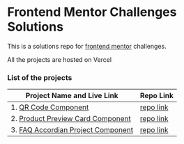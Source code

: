 # Frontend Mentor Challenges Solutions

This is a solutions repo for [frontend mentor](https://www.frontendmentor.io/) challenges.

All the projects are hosted on Vercel

### List of the projects

| Project Name and Live Link                                            | Repo Link                                                           |
| --------------------------------------------------------------------- | ------------------------------------------------------------------- |
| 1. [QR Code Component](https://qrcodecomponent-harsh-kh08.vercel.app) | [repo link](https://github.com/harsh-kh08/FrontendMentorChallenges) |
| 2. [Product Preview Card Component](https://productviewcard-harsh-kh08.vercel.app) | [repo link](https://github.com/harsh-kh08/FrontendMentorChallenges) |
| 3. [FAQ Accordian Project Component](https://faqaccordian-harsh-kh08.vercel.app) | [repo link](https://github.com/harsh-kh08/FrontendMentorChallenges/tree/master/faq-accordion-main) |

